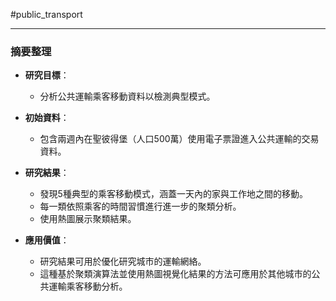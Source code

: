#public_transport 

---

### 摘要整理

- **研究目標**：
  - 分析公共運輸乘客移動資料以檢測典型模式。

- **初始資料**：
  - 包含兩週內在聖彼得堡（人口500萬）使用電子票證進入公共運輸的交易資料。

- **研究結果**：
  - 發現5種典型的乘客移動模式，涵蓋一天內的家與工作地之間的移動。
  - 每一類依照乘客的時間習慣進行進一步的聚類分析。
  - 使用熱圖展示聚類結果。

- **應用價值**：
  - 研究結果可用於優化研究城市的運輸網絡。
  - 這種基於聚類演算法並使用熱圖視覺化結果的方法可應用於其他城市的公共運輸乘客移動分析。